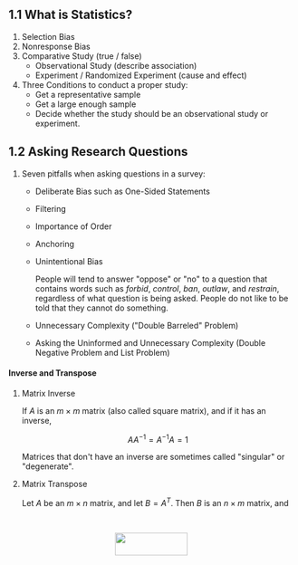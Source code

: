 ## 1.1 What is Statistics?

1.  Selection Bias
2.  Nonresponse Bias
3.  Comparative Study (true / false)
    - Observational Study (describe association)
    - Experiment / Randomized Experiment (cause and effect)
4.  Three Conditions to conduct a proper study:
    - Get a representative sample
    - Get a large enough sample
    - Decide whether the study should be an observational study or experiment.

## 1.2 Asking Research Questions

1.  Seven pitfalls when asking questions in a survey:
    - Deliberate Bias such as One-Sided Statements
    - Filtering
    - Importance of Order
    - Anchoring
    - Unintentional Bias

       People will tend to answer "oppose" or "no" to a question that contains words such as _forbid_, _control_, _ban_, _outlaw_, and _restrain_, regardless of what question is being asked. People do not like to be told that they cannot do something.

    - Unnecessary Complexity ("Double Barreled" Problem)
    - Asking the Uninformed and Unnecessary Complexity (Double Negative Problem and List Problem)


#### Inverse and Transpose

1. Matrix Inverse

   If $A$ is an $m\times m$ matrix (also called square matrix), and if it has an inverse,

   $$
   A{ A }^{ -1 }={ A }^{ -1 }A=1
   $$

   Matrices that don't have an inverse are sometimes called "singular" or "degenerate".

2. Matrix Transpose

   Let $A$ be an $m\times n$ matrix, and let $B = { A }^{ T }$. Then $B$ is an $n\times m$ matrix, and

<p align="center"><img src="/100/tex/b89fa283d4577631bdeb144a44d44d21.svg?invert_in_darkmode&sanitize=true" align=middle width=69.04774965pt height=15.936036599999998pt/></p>

<p align="center"><img src="/100/tex/32737e0a8d5a4cf32ba3ab1b74902ab7.svg?invert_in_darkmode&sanitize=true" align=middle width=127.9847844pt height=39.452455349999994pt/></p>
